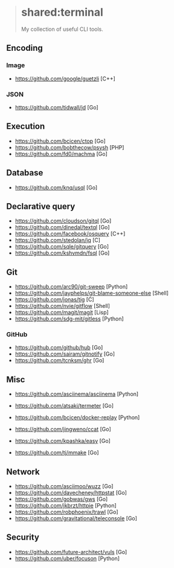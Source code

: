 > # shared:terminal
>
> My collection of useful CLI tools.

## Encoding

### Image

- https://github.com/google/guetzli                     [C++]

### JSON

- https://github.com/tidwall/jd                         [Go]

## Execution

- https://github.com/bcicen/ctop                        [Go]
- https://github.com/bobthecow/psysh                    [PHP]
- https://github.com/fd0/machma                         [Go]

## Database

- https://github.com/knq/usql                           [Go]

## Declarative query

- https://github.com/cloudson/gitql                     [Go]
- https://github.com/dinedal/textql                     [Go]
- https://github.com/facebook/osquery                   [C++]
- https://github.com/stedolan/jq                        [C]
- https://github.com/sqle/gitquery                      [Go]
- https://github.com/kshvmdn/fsql                       [Go]

## Git

- https://github.com/arc90/git-sweep                    [Python]
- https://github.com/jayphelps/git-blame-someone-else   [Shell]
- https://github.com/jonas/tig                          [C]
- https://github.com/nvie/gitflow                       [Shell]
- https://github.com/magit/magit                        [Lisp]
- https://github.com/sdg-mit/gitless                    [Python]

### GitHub

- https://github.com/github/hub                         [Go]
- https://github.com/sairam/gitnotify                   [Go]
- https://github.com/tcnksm/ghr                         [Go]

## Misc

- https://github.com/asciinema/asciinema                [Python]
- https://github.com/atsaki/termeter                    [Go]
- https://github.com/bcicen/docker-replay               [Python]
- https://github.com/jingweno/ccat                      [Go]

- https://github.com/kpashka/easy                       [Go]
- https://github.com/tj/mmake                           [Go]

## Network

- https://github.com/asciimoo/wuzz                      [Go]
- https://github.com/davecheney/httpstat                [Go]
- https://github.com/gobwas/gws                         [Go]
- https://github.com/jkbrzt/httpie                      [Python]
- https://github.com/robphoenix/trawl                   [Go]
- https://github.com/gravitational/teleconsole          [Go]

## Security

- https://github.com/future-architect/vuls              [Go]
- https://github.com/uber/focuson                       [Python]
